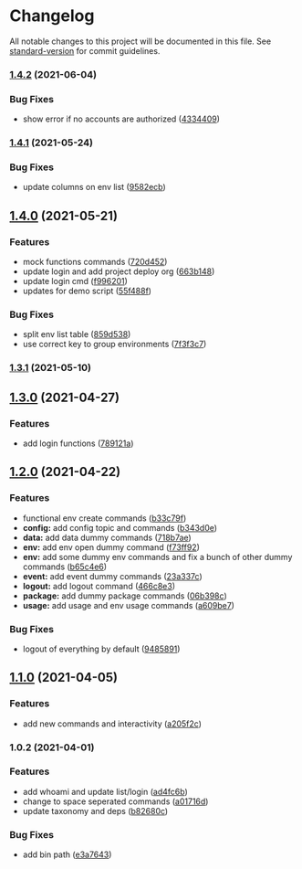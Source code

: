 # Changelog

All notable changes to this project will be documented in this file. See [standard-version](https://github.com/conventional-changelog/standard-version) for commit guidelines.

### [1.4.2](https://github.com/salesforcecli/cli-taxonomy-experiment/compare/v1.4.1...v1.4.2) (2021-06-04)


### Bug Fixes

* show error if no accounts are authorized ([4334409](https://github.com/salesforcecli/cli-taxonomy-experiment/commit/43344093a77966586bae7c50032122a916173f68))

### [1.4.1](https://github.com/salesforcecli/cli-taxonomy-experiment/compare/v1.4.0...v1.4.1) (2021-05-24)


### Bug Fixes

* update columns on env list ([9582ecb](https://github.com/salesforcecli/cli-taxonomy-experiment/commit/9582ecbe367c3b20348a93e5f5dfc348baf48d0f))

## [1.4.0](https://github.com/salesforcecli/cli-taxonomy-experiment/compare/v1.3.1...v1.4.0) (2021-05-21)


### Features

* mock functions commands ([720d452](https://github.com/salesforcecli/cli-taxonomy-experiment/commit/720d45236c1ad580d9bee6316120ef0b49ffe02c))
* update login and add project deploy org ([663b148](https://github.com/salesforcecli/cli-taxonomy-experiment/commit/663b1483f958a639150eea0c95a312de89a719d9))
* update login cmd ([f996201](https://github.com/salesforcecli/cli-taxonomy-experiment/commit/f996201b565404f6ff65eaaa7d0c5dc5b14e85f8))
* updates for demo script ([55f488f](https://github.com/salesforcecli/cli-taxonomy-experiment/commit/55f488f2531c3f59a9492446126e53e091e672db))


### Bug Fixes

* split env list table ([859d538](https://github.com/salesforcecli/cli-taxonomy-experiment/commit/859d5382a7fea9801f3e0866f738701006cadd86))
* use correct key to group environments ([7f3f3c7](https://github.com/salesforcecli/cli-taxonomy-experiment/commit/7f3f3c7449f9f590b1fade06604256440abba7ae))

### [1.3.1](https://github.com/salesforcecli/cli-taxonomy-experiment/compare/v1.3.0...v1.3.1) (2021-05-10)

## [1.3.0](https://github.com/salesforcecli/cli-taxonomy-experiment/compare/v1.2.0...v1.3.0) (2021-04-27)


### Features

* add login functions ([789121a](https://github.com/salesforcecli/cli-taxonomy-experiment/commit/789121a1dc8e90f153fd88a52a8de62f6e227e97))

## [1.2.0](https://github.com/salesforcecli/cli-taxonomy-experiment/compare/v1.1.0...v1.2.0) (2021-04-22)


### Features

* functional env create commands ([b33c79f](https://github.com/salesforcecli/cli-taxonomy-experiment/commit/b33c79fe5ec7b86d248836a9dda1bd6db2a6d809))
* **config:** add config topic and commands ([b343d0e](https://github.com/salesforcecli/cli-taxonomy-experiment/commit/b343d0eb4d88311dad7baf30bb40b301a2609caa))
* **data:** add data dummy commands ([718b7ae](https://github.com/salesforcecli/cli-taxonomy-experiment/commit/718b7ae0ba62a2631024dadc52fa6af053369b2f))
* **env:** add env open dummy command ([f73ff92](https://github.com/salesforcecli/cli-taxonomy-experiment/commit/f73ff92d03a55229cbc8c50bf43fd1dbd1bc92e8))
* **env:** add some dummy env commands and fix a bunch of other dummy commands ([b65c4e6](https://github.com/salesforcecli/cli-taxonomy-experiment/commit/b65c4e6db557f5d7f0998f3ad69ce53727ab1b50))
* **event:** add event dummy commands ([23a337c](https://github.com/salesforcecli/cli-taxonomy-experiment/commit/23a337c6fecec7fa0af12ae431ddc0c9a8d7acf1))
* **logout:** add logout command ([466c8e3](https://github.com/salesforcecli/cli-taxonomy-experiment/commit/466c8e3af4a25375612d4f6e7e390c6cb0636e60))
* **package:** add dummy package commands ([06b398c](https://github.com/salesforcecli/cli-taxonomy-experiment/commit/06b398caa3bef68551c13c91554ad13cdd326e6c))
* **usage:** add usage and env usage commands ([a609be7](https://github.com/salesforcecli/cli-taxonomy-experiment/commit/a609be75271bae356196b064c1cb236f54c1598b))


### Bug Fixes

* logout of everything by default ([9485891](https://github.com/salesforcecli/cli-taxonomy-experiment/commit/9485891b2a58769e05c625f7523b7d0187b270ee))

## [1.1.0](https://github.com/salesforcecli/cli-taxonomy-experiment/compare/v1.0.2...v1.1.0) (2021-04-05)


### Features

* add new commands and interactivity ([a205f2c](https://github.com/salesforcecli/cli-taxonomy-experiment/commit/a205f2c9cec90df8c36f9c6792c4d05835c74328))

### 1.0.2 (2021-04-01)


### Features

* add whoami and update list/login ([ad4fc6b](https://github.com/salesforcecli/cli-taxonomy-experiment/commit/ad4fc6baa86919ab009a9a71c421c73524bbe086))
* change to space seperated commands ([a01716d](https://github.com/salesforcecli/cli-taxonomy-experiment/commit/a01716d3fbfa1c3365f3b44d5dd54726ac9188e1))
* update taxonomy and deps ([b82680c](https://github.com/salesforcecli/cli-taxonomy-experiment/commit/b82680c017a376a41a5d380dc78d0dbf65500f85))


### Bug Fixes

* add bin path ([e3a7643](https://github.com/salesforcecli/cli-taxonomy-experiment/commit/e3a76438efec04cde44fb7620695f3782a5d30ca))
